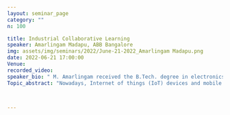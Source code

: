 ```yaml
---
layout: seminar_page
category: ""
n: 100

title: Industrial Collaborative Learning
speaker: Amarlingam Madapu, ABB Bangalore
img: assets/img/seminars/2022/June-21-2022_Amarlingam Madapu.png
date: 2022-06-21 17:00:00 
Venue: 
recorded_video: 
speaker_bio: " M. Amarlingam received the B.Tech. degree in electronics and communication engineering from Jawaharlal Nehru Technological University Hyderabad, India, in 2012, and the M.Tech. and Ph.D. degrees in electrical engineering from IIT Hyderabad in 2019. He worked as a Postdoctoral Researcher with the Department of Electrical and Communication Engineering, IISc, Bengaluru, India from 2019 to 2021. He is currently working as a scientist at INCRC, ABB Bangalore."
Topic_abstract: "Nowadays, Internet of things (IoT) devices and mobile phones are being used for collecting large volumes of data (e.g., photos, videos, location information) from various applications such as social media apps, medical equipment, and business platforms. Since the data is distributed and privacy-sensitive, the cloud-centric approaches for training a machine learning model may not be feasible, where the raw data is collected from many clients to train a model. Also, cloud-centric methods involve longer propagation delays and incur unacceptable latency for applications in which on-the-edge real-time decisions have to be made. Collaborative learning (CL) is a decentralized Machine Learning (ML) approach that trains machine learning models in a distributed way by guaranteeing that the training data remains on personal devices that preserve privacy and enable on-edge real-time decisions. In this talk, I am going to talk about collaborative learning and its applications in process industries. "



---
```



